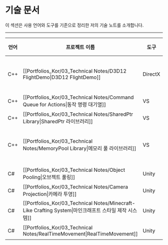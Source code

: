 # **기술 문서**

이 섹션은 사용 언어와 도구를 기준으로 정리한 저의 기술 노트를 소개합니다.

---

| **언어** | **프로젝트 이름**                                                                             | **도구**  | **주요 특징**                                                                                                     | **인원** | **연도** |
| ------ | --------------------------------------------------------------------------------------- | ------- | ------------------------------------------------------------------------------------------------------------- | ------ | ------ |
| C++    | [[Portfolios_Kor/03_Technical Notes/D3D12 FlightDemo\|D3D12 FlightDemo]]                | DirectX | 렌더 파이프라인 (CPU 측), <br>씬 스택 관리, <br>[[Portfolios_Kor/03_Technical Notes/Command Queue for Actions\|동작 명령 대기열]] | 개인     | 2024   |
| C++    | [[Portfolios_Kor/03_Technical Notes/Command Queue for Actions\|동작 명령 대기열]]              | VS      | 큐 자료구조                                                                                                        | 개인     | 2024   |
| C++    | [[Portfolios_Kor/03_Technical Notes/SharedPtr Library\|SharedPtr 라이브러리]]                | VS      | 스마트 포인터, <br>참조 카운팅                                                                                           | 개인     | 2024   |
| C++    | [[Portfolios_Kor/03_Technical Notes/MemoryPool Library\|메모리 풀 라이브러리]]                   | VS      | 메모리 관리, <br>[[Portfolios_Kor/03_Technical Notes/SharedPtr Library\|SharedPtr 라이브러리]]                          | 개인     | 2024   |
|        |                                                                                         |         |                                                                                                               |        |        |
| C#     | [[Portfolios_Kor/03_Technical Notes/Object Pooling\|오브젝트 풀링]]                           | Unity   | 생성 비용 최소화, <br>성능 최적화                                                                                         | 개인     | 2023   |
| C#     | [[Portfolios_Kor/03_Technical Notes/Camera Projection\|카메라 투영]]                         | Unity   | 직교 카메라 기반 오브젝트 배치                                                                                             | 개인     | 2023   |
| C#     | [[Portfolios_Kor/03_Technical Notes/Minecraft-Like Crafting System\|마인크래프트 스타일 제작 시스템]] | Unity   | 간단한 레시피 설정, <br>유연한 제작 알고리즘                                                                                   | 개인     | 2023   |
| C#     | [[Portfolios_Kor/03_Technical Notes/RealTimeMovement\|RealTimeMovement]]                | Unity   | 네트워크, <br>멀티플레이                                                                                               | 개인     | 2023   |
